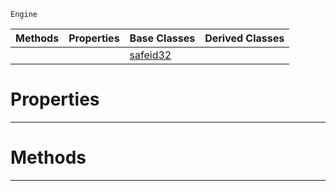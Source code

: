  `Engine`

|Methods|Properties|Base Classes|Derived Classes|
|---|---|---|---|
| | |[safeid32](https://github.com/ArendDanielek/ZeroDocsTest/blob/master/code_reference/class_reference/safeid32.markdown)| |


 #  Properties


---  
 #  Methods


---  
 
  
  
  
  
  
  
  

 